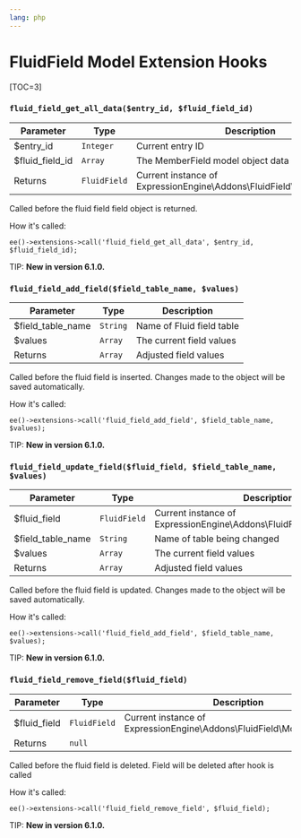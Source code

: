 ```yaml
---
lang: php
---
```


<!--
    This source file is part of the open source project
    ExpressionEngine User Guide (https://github.com/ExpressionEngine/ExpressionEngine-User-Guide)

    @link      https://expressionengine.com/
    @copyright Copyright (c) 2003-2020, Packet Tide, LLC (https://packettide.com)
    @license   https://expressionengine.com/license Licensed under Apache License, Version 2.0
-->

# FluidField Model Extension Hooks

[TOC=3]

### `fluid_field_get_all_data($entry_id, $fluid_field_id)`

| Parameter        | Type         | Description                                                             |
| ---------------- | ------------ | ----------------------------------------------------------------------- |
| \$entry_id       | `Integer`    | Current entry ID                                                        |
| \$fluid_field_id | `Array`      | The MemberField model object data as an array                           |
| Returns          | `FluidField` | Current instance of ExpressionEngine\Addons\FluidField\Model\FluidField |

Called before the fluid field field object is returned.

How it's called:

    ee()->extensions->call('fluid_field_get_all_data', $entry_id, $fluid_field_id);

TIP: **New in version 6.1.0.**

### `fluid_field_add_field($field_table_name, $values)`

| Parameter          | Type         | Description                   |
| ------------------ | ------------ | ----------------------------- |
| \$field_table_name | `String`     | Name of Fluid field table     |
| \$values           | `Array`      | The current field values      |
| Returns            | `Array`      | Adjusted field values         |

Called before the fluid field is inserted. Changes made to the object will be saved automatically.

How it's called:

    ee()->extensions->call('fluid_field_add_field', $field_table_name, $values);

TIP: **New in version 6.1.0.**

### `fluid_field_update_field($fluid_field, $field_table_name, $values)`

| Parameter          | Type         | Description                                                             |
| ------------------ | ------------ | ----------------------------------------------------------------------- |
| \$fluid_field      | `FluidField` | Current instance of ExpressionEngine\Addons\FluidField\Model\FluidField |
| \$field_table_name | `String`     | Name of table being changed                                             |
| \$values           | `Array`      | The current field values                                                |
| Returns            | `Array`      | Adjusted field values                                                   |

Called before the fluid field is updated. Changes made to the object will be saved automatically.

How it's called:

    ee()->extensions->call('fluid_field_add_field', $field_table_name, $values);

TIP: **New in version 6.1.0.**

### `fluid_field_remove_field($fluid_field)`

| Parameter          | Type         | Description                                                             |
| ------------------ | ------------ | ----------------------------------------------------------------------- |
| \$fluid_field      | `FluidField` | Current instance of ExpressionEngine\Addons\FluidField\Model\FluidField |
| Returns            | `null`       |                                                                         |

Called before the fluid field is deleted. Field will be deleted after hook is called

How it's called:

    ee()->extensions->call('fluid_field_remove_field', $fluid_field);

TIP: **New in version 6.1.0.**